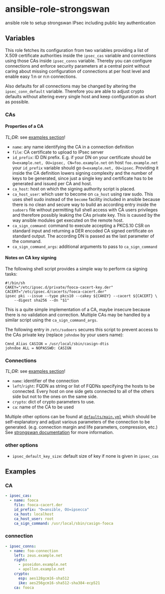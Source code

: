 # ansible-role-strongswan
ansible role to setup strongswan IPsec including public key authentication

## Variables

This role fetches its configuration from two variables providing a list of
X.509 certificate authorities inside the `ipsec_cas` variable and connections
using those CAs inside `ipsec_conns` variable. Thereby you can configure
connections and enforce security parameters at a central point without
caring about missing configuration of connections at per host level and
enable easy 1:n or n:n connections.

Also defaults for all connections may be changed by altering the
`ipsec_conn_default` variable. Therefore you are able to adjust crypto
defaults without altering every single host and keep configuration
as short as possible.

### CAs

#### Properties of a CA

_TL;DR_: see [examples section](#examples)!

* `name`: any name identifying the CA in a connection definition
* `file`: CA certificate to upload to IPsec server
* `id_prefix`: ID DN prefix. E.g. if your DN on your certificate should be 
  `O=example.net, OU=ipsec, CN=foo.example.net` on host `foo.example.net`
  your `id_prefix` variable should go `O=example.net, OU=ipsec`. Providing
  it inside the CA definition lowers signing complexity and the number of
  keys to be generated, since just a single key and certificate has to be
  generated and issued per CA and host.
* `ca_host`: host on which the signing authority script is placed.
* `ca_host_user`: which user to become on `ca_host` using raw sudo. This
  uses shell sudo instead of the `become` facility included in ansible because
  there is no clean and secure way to build an according entry inside the
  `sudoers` file without permitting full shell access with CA users privileges
  and therefore possibly leaking the CAs private key. This is caused by the
  way ansible modules get executed on the remote host.
* `ca_sign_command`: command to execute accepting a PKCS.10 CSR on standard
  input and returning a DER encoded CA signed certificate on standard output.
  The according DN is passed as the last parameter of the command.
* `ca_sign_command_args`: additional arguments to pass to `ca_sign_command`

#### Notes on CA key signing

The following shell script provides a simple way to perform ca signing tasks:

```shell
#!/bin/sh
CAKEY="/etc/ipsec.d/private/fooca-cacert-key.der"
CACERT="/etc/ipsec.d/cacerts/fooca-cacert.der"
ipsec pki --issue --type pkcs10 --cakey ${CAKEY} --cacert ${CACERT} \
	--digest sha256 --dn "$1"
```

This is a quite simple implementation of a CA, maybe insecure because there
is no validation and correction. Multiple CAs may be handled by a similar
script using the `ca_sign_command_args`.

The following entry in `/etc/sudoers` secures this script to prevent access
to the CAs private key (replace `johndoe` by your users name):

```shell
Cmnd_Alias CASIGN = /usr/local/sbin/casign-dtis
johndoe ALL = NOPASSWD: CASIGN
```

### Connections
_TL;DR_: see [examples section](#Examples)!

* `name`: identifier of the connection
* `left`/`right`: FQDN as string or list of FQDNs specifying the hosts to be
  connected. Every host on one side gets connected to all of the others side
  but not to the ones on the same side.
* `crypto`: dict of crypto parameters to use.
* `ca`: name of the CA to be used

Multiple other options can be found at
[`defaults/main.yml`](./defaults/main.yml) which should be self-explanatory
and adjust various parameters of the connection to be generated.
(e.g. connection margin and life parameters, compression, etc.)
See [strongswan documentation](https://wiki.strongswan.org/projects/strongswan/wiki/ConnSection) for more information.

### other options
* `ipsec_default_key_size`: default size of key if none is given in `ipsec_cas`


## Examples

### CA
```yaml
- ipsec_cas:
  - name: fooca
    file: fooca-cacert.der
    id_prefix: "O=ansible, OU=ipsecca"
    ca_host: localhost
    ca_host_user: root
    ca_sign_command: /usr/local/sbin/casign-fooca
```

### connection
```yaml
- ipsec_conns:
  - name: foo-connection
    left: zeus.example.net
    right:
      - poseidon.example.net
      - apollon.example.net
    crypto:
      esp: aes128gcm16-sha512
      ike: aes256gcm16-sha512-sha384-ecp521
    ca: fooca
```
